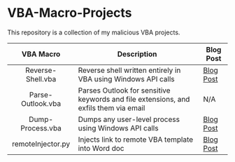 # VBA-Macro-Projects
This repository is a collection of my malicious VBA projects.

| VBA Macro | Description | Blog Post |
|:---------:| ----------- | --------- |
| Reverse-Shell.vba | Reverse shell written entirely in VBA using Windows API calls | [Blog Post](https://john-woodman.com/research/malicious-vba-macros-trials-tribulations/) |
| Parse-Outlook.vba | Parses Outlook for sensitive keywords and file extensions, and exfils them via email | N/A |
| Dump-Process.vba | Dumps any user-level process using Windows API calls | [Blog Post](https://john-woodman.com/research/malicious-vba-macros-trials-tribulations/) |
| remoteInjector.py | Injects link to remote VBA template into Word doc | [Blog Post](http://john-woodman.com/posts/VBA-Macro-Remote-Template-Injection/) |
